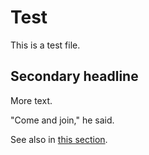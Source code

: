 # Test

This is a test file.

## Secondary headline

More text.

"Come and join," he said.

See also in [this section](#secondary-headline).

